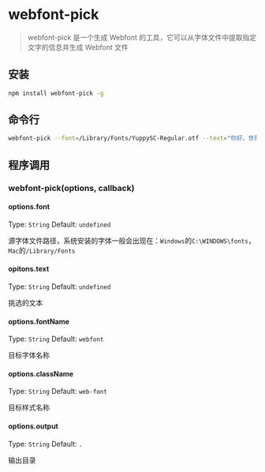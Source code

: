 # webfont-pick
> webfont-pick 是一个生成 Webfont 的工具，它可以从字体文件中提取指定文字的信息并生成 Webfont 文件

## 安装

```sh
npm install webfont-pick -g
```

## 命令行

```sh
webfont-pick --font=/Library/Fonts/YuppySC-Regular.otf --text="你好，世界！" -o ~/Desktop/webfont
```

## 程序调用

### webfont-pick(options, callback)

#### options.font
Type: `String` Default: `undefined`

源字体文件路径，系统安装的字体一般会出现在：`Windows`的`C:\WINDOWS\fonts`，`Mac`的`/Library/Fonts`

#### opitons.text
Type: `String` Default: `undefined`

挑选的文本

#### options.fontName
Type: `String` Default: `webfont`

目标字体名称

#### options.className
Type: `String` Default: `web-font`

目标样式名称

#### options.output
Type: `String` Default: `.`

输出目录
